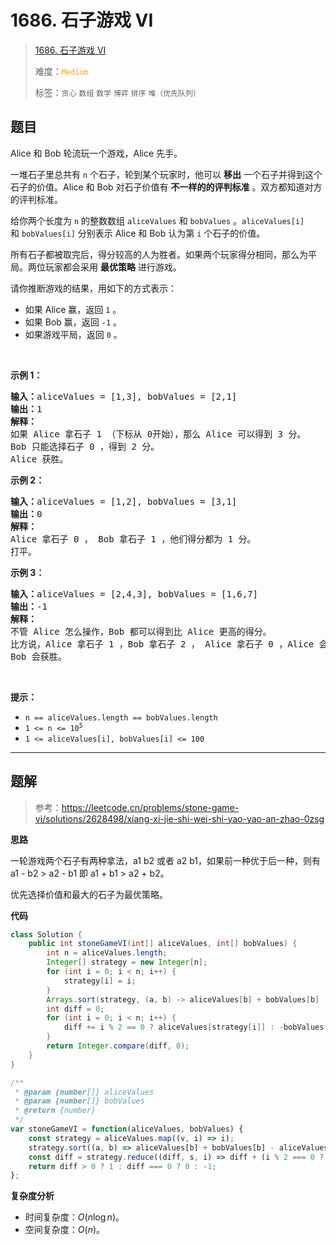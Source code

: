 # 1686. 石子游戏 VI

> [1686. 石子游戏 VI](https://leetcode.cn/problems/stone-game-vi/)
>
> 难度：<font color=orange>`Medium`</font>
>
> 标签：`贪心` `数组` `数学` `博弈` `排序` `堆（优先队列）`

## 题目

<p>Alice 和 Bob 轮流玩一个游戏，Alice 先手。</p>

<p>一堆石子里总共有 <code>n</code> 个石子，轮到某个玩家时，他可以 <strong>移出</strong> 一个石子并得到这个石子的价值。Alice 和 Bob 对石子价值有 <strong>不一样的的评判标准</strong> 。双方都知道对方的评判标准。</p>

<p>给你两个长度为 <code>n</code> 的整数数组 <code>aliceValues</code> 和 <code>bobValues</code> 。<code>aliceValues[i]</code> 和 <code>bobValues[i]</code> 分别表示 Alice 和 Bob 认为第 <code>i</code> 个石子的价值。</p>

<p>所有石子都被取完后，得分较高的人为胜者。如果两个玩家得分相同，那么为平局。两位玩家都会采用 <b>最优策略</b> 进行游戏。</p>

<p>请你推断游戏的结果，用如下的方式表示：</p>

<ul>
	<li>如果 Alice 赢，返回 <code>1</code> 。</li>
	<li>如果 Bob 赢，返回 <code>-1</code> 。</li>
	<li>如果游戏平局，返回 <code>0</code> 。</li>
</ul>

<p> </p>

<p><strong>示例 1：</strong></p>

<pre>
<b>输入：</b>aliceValues = [1,3], bobValues = [2,1]
<b>输出：</b>1
<strong>解释：</strong>
如果 Alice 拿石子 1 （下标从 0开始），那么 Alice 可以得到 3 分。
Bob 只能选择石子 0 ，得到 2 分。
Alice 获胜。
</pre>

<p><strong>示例 2：</strong></p>

<pre>
<strong>输入：</strong>aliceValues = [1,2], bobValues = [3,1]
<b>输出：</b>0
<strong>解释：</strong>
Alice 拿石子 0 ， Bob 拿石子 1 ，他们得分都为 1 分。
打平。
</pre>

<p><strong>示例 3：</strong></p>

<pre>
<b>输入：</b>aliceValues = [2,4,3], bobValues = [1,6,7]
<b>输出：</b>-1
<strong>解释：</strong>
不管 Alice 怎么操作，Bob 都可以得到比 Alice 更高的得分。
比方说，Alice 拿石子 1 ，Bob 拿石子 2 ， Alice 拿石子 0 ，Alice 会得到 6 分而 Bob 得分为 7 分。
Bob 会获胜。
</pre>

<p> </p>

<p><strong>提示：</strong></p>

<ul>
	<li><code>n == aliceValues.length == bobValues.length</code></li>
	<li><code>1 <= n <= 10<sup>5</sup></code></li>
	<li><code>1 <= aliceValues[i], bobValues[i] <= 100</code></li>
</ul>


--------------------

## 题解

> 参考：https://leetcode.cn/problems/stone-game-vi/solutions/2628498/xiang-xi-jie-shi-wei-shi-yao-yao-an-zhao-0zsg

**思路**

一轮游戏两个石子有两种拿法，a1 b2 或者 a2 b1，如果前一种优于后一种，则有 a1 - b2 > a2 - b1 即 a1 + b1 > a2 + b2。

优先选择价值和最大的石子为最优策略。

**代码**

```java
class Solution {
    public int stoneGameVI(int[] aliceValues, int[] bobValues) {
        int n = aliceValues.length;
        Integer[] strategy = new Integer[n];
        for (int i = 0; i < n; i++) {
            strategy[i] = i;
        }
        Arrays.sort(strategy, (a, b) -> aliceValues[b] + bobValues[b] - aliceValues[a] - bobValues[a]);
        int diff = 0;
        for (int i = 0; i < n; i++) {
            diff += i % 2 == 0 ? aliceValues[strategy[i]] : -bobValues[strategy[i]];
        }
        return Integer.compare(diff, 0);
    }
}
```

```js
/**
 * @param {number[]} aliceValues
 * @param {number[]} bobValues
 * @return {number}
 */
var stoneGameVI = function(aliceValues, bobValues) {
    const strategy = aliceValues.map((v, i) => i);
    strategy.sort((a, b) => aliceValues[b] + bobValues[b] - aliceValues[a] - bobValues[a]);
    const diff = strategy.reduce((diff, s, i) => diff + (i % 2 === 0 ? aliceValues[s] : -bobValues[s]), 0);
    return diff > 0 ? 1 : diff === 0 ? 0 : -1;
};
```

**复杂度分析**

- 时间复杂度：$O(n \log n)$。
- 空间复杂度：$O(n)$。
